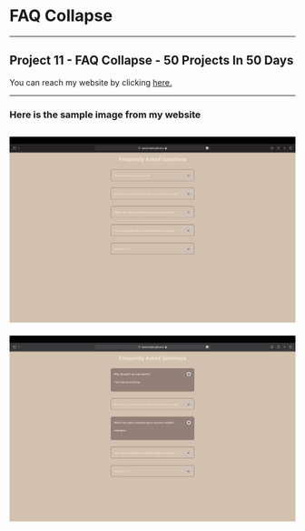 # FAQ Collapse

---

## Project 11 - FAQ Collapse - 50 Projects In 50 Days

You can reach my website by clicking [here.](https://isacancabuk.github.io/faq-collapse/)

---

### Here is the sample image from my website

![](https://raw.githubusercontent.com/isacancabuk/faq-collapse/main/images/sample1.png)
---

![](https://raw.githubusercontent.com/isacancabuk/faq-collapse/main/images/sample2.png)